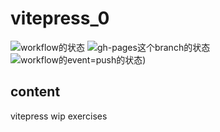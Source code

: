 # vitepress_0

![workflow的状态](https://github.com/featExer/vitepress_0/actions/workflows/github-actions-demo/badge.svg)
![gh-pages这个branch的状态](https://github.com/featExer/vitepress_0/actions/workflows/github-actions-demo/badge.svg?branch=gh-pages)
![workflow的event=push的状态](https://github.com/featExer/vitepress_0/actions/workflows/github-actions-demo/badge.svg?event=push))

## content

vitepress wip exercises

